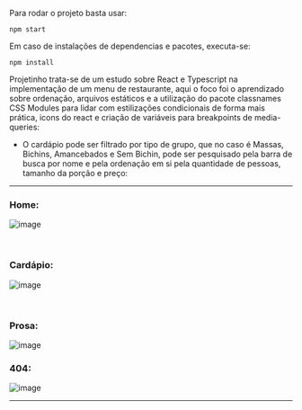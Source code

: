 Para rodar o projeto basta usar: 
```
npm start
```

Em caso de instalações de dependencias e pacotes, executa-se:
```
npm install
```

Projetinho trata-se de um estudo sobre React e Typescript na implementação de um menu de restaurante, aqui o foco foi o aprendizado sobre ordenação, arquivos estáticos e a utilização do pacote classnames CSS Modules para lidar com estilizações condicionais de forma mais prática, icons do react e criação de variáveis para breakpoints de media-queries:

* O cardápio pode ser filtrado por tipo de grupo, que no caso é Massas, Bichins, Amancebados e Sem Bichin, pode ser pesquisado pela barra de busca por nome e pela ordenação em si pela quantidade de pessoas, tamanho da porção e preço:

<hr>

### Home: 
![image](https://user-images.githubusercontent.com/85123013/224503057-f85fcdcf-387b-4115-9949-05297e553e28.png)

<br/>

### Cardápio:
![image](https://user-images.githubusercontent.com/85123013/224503093-d51a5a54-9a81-4570-a10f-dc562fc28acc.png)

<br/>

### Prosa:
![image](https://user-images.githubusercontent.com/85123013/224503169-dc9730a9-0b61-43b4-bc0d-57a02ed4524f.png)

### 404:
![image](https://user-images.githubusercontent.com/85123013/224503222-6c817789-d888-4629-adea-b13d2bf68ef2.png)

<hr>
